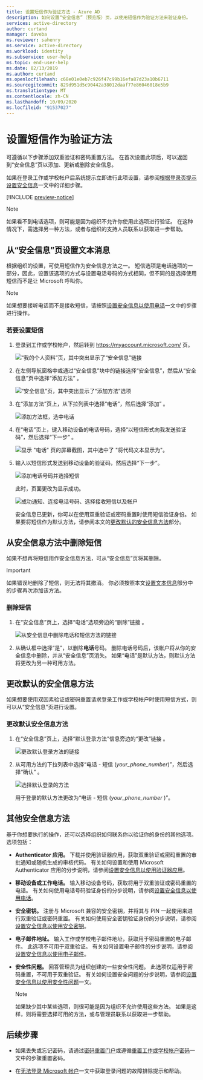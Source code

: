```yaml
---
title: 设置短信作为验证方法 - Azure AD
description: 如何设置“安全信息”（预览版）页，以使用短信作为验证方法来验证身份。
services: active-directory
author: curtand
manager: daveba
ms.reviewer: sahenry
ms.service: active-directory
ms.workload: identity
ms.subservice: user-help
ms.topic: end-user-help
ms.date: 02/13/2019
ms.author: curtand
ms.openlocfilehash: c68e01e0eb7c926f47c99b16efa87d23a10b6711
ms.sourcegitcommit: 829d951d5c90442a38012daaf77e86046018e5b9
ms.translationtype: MT
ms.contentlocale: zh-CN
ms.lasthandoff: 10/09/2020
ms.locfileid: "91537027"
---
```

# <a name="set-up-text-messaging-as-your-verification-method"></a>设置短信作为验证方法

可遵循以下步骤添加双重验证和密码重置方法。 在首次设置此项后，可以返回到“安全信息”页以添加、更新或删除安全信息。

如果在登录工作或学校帐户后系统提示立即进行此项设置，请参阅[根据登录页提示设置安全信息](security-info-setup-signin.md)一文中的详细步骤。

[!INCLUDE [preview-notice](../../../includes/active-directory-end-user-preview-notice-security-info.md)]

>[!Note]
>如果看不到电话选项，则可能是因为组织不允许你使用此选项进行验证。 在这种情况下，需选择另一种方法，或者与组织的支持人员联系以获取进一步帮助。

## <a name="set-up-text-messages-from-the-security-info-page"></a>从“安全信息”页设置文本消息

根据组织的设置，可使用短信作为安全信息方法之一。 短信选项是电话选项的一部分，因此，设置该选项的方式与设置电话号码的方式相同，但不同的是选择使用短信而不是让 Microsoft 呼叫你。

>[!Note]
>如果想要接听电话而不是接收短信，请按照[设置安全信息以使用电话](security-info-setup-phone-number.md)一文中的步骤进行操作。

### <a name="to-set-up-text-messages"></a>若要设置短信

1. 登录到工作或学校帐户，然后转到 https://myaccount.microsoft.com/ 页。

    ![“我的个人资料”页，其中突出显示了“安全信息”链接](media/security-info/securityinfo-myprofile-page.png)

2. 在左侧导航窗格中或通过“安全信息”块中的链接选择“安全信息”，然后从“安全信息”页中选择“添加方法”   。

    ![“安全信息”页，其中突出显示了“添加方法”选项](media/security-info/securityinfo-myprofile-addmethod-page.png)

3. 在“添加方法”页上，从下拉列表中选择“电话”，然后选择“添加”  。

    ![添加方法框，选中电话](media/security-info/securityinfo-myprofile-addphonetext.png)

4. 在“电话”页上，键入移动设备的电话号码，选择“以短信形式向我发送验证码”，然后选择“下一步”  。

    ![显示 "电话" 页的屏幕截图，其中选中了 "将代码文本显示为"。](media/security-info/securityinfo-myprofile-phonetext-addnumber.png)

5. 输入以短信形式发送到移动设备的验证码，然后选择“下一步”。

    ![添加电话号码并选择短信](media/security-info/securityinfo-myprofile-phonetext-entercode.png)

    此时，页面更改为显示成功。

    ![成功通知、连接电话号码、选择接收短信以及帐户](media/security-info/securityinfo-myprofile-phonetext-success.png)

    安全信息已更新，你可以在使用双重验证或密码重置时使用短信验证身份。 如果要将短信作为默认方法，请参阅本文的[更改默认的安全信息方法](#change-your-default-security-info-method)部分。

## <a name="delete-text-messaging-from-your-security-info-methods"></a>从安全信息方法中删除短信

如果不想再将短信用作安全信息方法，可从“安全信息”页将其删除。

>[!Important]
>如果错误地删除了短信，则无法将其撤消。 你必须按照本文[设置文本信息](#set-up-text-messages-from-the-security-info-page)部分中的步骤再次添加该方法。

### <a name="to-delete-text-messaging"></a>删除短信

1. 在“安全信息”页上，选择“电话”选项旁边的“删除”链接  。

    ![从安全信息中删除电话和短信方法的链接](media/security-info/securityinfo-myprofile-phonetext-delete.png)

2. 从确认框中选择“是”，以删除**电话**号码。 删除电话号码后，该帐户将从你的安全信息中删除，并从“安全信息”页消失。 如果“电话”是默认方法，则默认方法将更改为另一种可用方法。

## <a name="change-your-default-security-info-method"></a>更改默认的安全信息方法

如果想要使用双因素验证或密码重置请求登录工作或学校帐户时使用短信方式，则可以从“安全信息”页进行设置。

### <a name="to-change-your-default-security-info-method"></a>更改默认安全信息方法

1. 在“安全信息”页上，选择“默认登录方法”信息旁边的“更改”链接  。

    ![更改默认登录方法的链接](media/security-info/securityinfo-myprofile-phonetext-defaultchange.png)

2. 从可用方法的下拉列表中选择“电话 - 短信 (_your_phone_number_)”，然后选择“确认” 。

    ![选择默认登录的方法](media/security-info/securityinfo-myprofile-phonetext-changeddefault.png)

    用于登录的默认方法更改为“电话 - 短信 (_your_phone_number_ )”。

## <a name="additional-security-info-methods"></a>其他安全信息方法

基于你想要执行的操作，还可以选择组织如何联系你以验证你的身份的其他选项。 选项包括：

- **Authenticator 应用。** 下载并使用验证器应用，获取双重验证或密码重置的审批通知或随机生成的审核代码。 有关如何设置和使用 Microsoft Authenticator 应用的分步说明，请参阅[设置安全信息以使用验证器应用](security-info-setup-auth-app.md)。

- **移动设备或工作电话。** 输入移动设备号码，获取将用于双重验证或密码重置的电话。 有关如何使用电话号码验证身份的分步说明，请参阅[设置安全信息以使用电话](security-info-setup-phone-number.md)。

- **安全密钥。** 注册与 Microsoft 兼容的安全密钥，并将其与 PIN 一起使用来进行双重验证或密码重置。 有关如何使用安全密钥验证身份的分步说明，请参阅[设置安全信息以使用安全密钥](security-info-setup-security-key.md)。

- **电子邮件地址。** 输入工作或学校电子邮件地址，获取用于密码重置的电子邮件。 此选项不可用于双重验证。 有关如何设置电子邮件的分步说明，请参阅[设置安全信息以使用电子邮件](security-info-setup-email.md)。

- **安全性问题。** 回答管理员为组织创建的一些安全性问题。 此选项仅适用于密码重置，不可用于双重验证。 有关如何设置安全问题的分步说明，请参阅[设置安全信息以使用安全性问题](security-info-setup-questions.md)一文。

    >[!Note]
    >如果缺少其中某些选项，则很可能是因为组织不允许使用这些方法。 如果是这样，则将需要选择可用的方法，或与管理员联系以获取进一步帮助。

## <a name="next-steps"></a>后续步骤

- 如果丢失或忘记密码，请通过[密码重置门户](https://passwordreset.microsoftonline.com/)或遵循[重置工作或学校帐户密码](active-directory-passwords-update-your-own-password.md)一文中的步骤重置密码。

- 在[无法登录 Microsoft 帐户](https://support.microsoft.com/help/12429/microsoft-account-sign-in-cant)一文中获取登录问题的故障排除提示和帮助。
